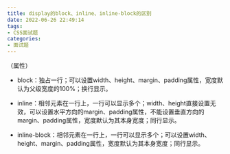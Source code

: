 ```yaml
---
title: display的block、inline、inline-block的区别
date: 2022-06-26 22:49:14
tags:
- CSS面试题
categories:
- 面试题
---
```

（属性）


<!--more-->


- block：独占一行；可以设置width、height、margin、padding属性，宽度默认为父级宽度的100%；换行显示。  

- inline：相邻元素在一行上，一行可以显示多个；width、height直接设置无效，可以设置水平方向的margin、padding属性，不能设置垂直方向的margin、padding属性，宽度默认为其本身宽度；同行显示。

- inline-block：相邻元素在一行上，一行可以显示多个；可以设置width、height、margin、padding属性，宽度默认为其本身宽度；同行显示。